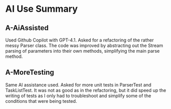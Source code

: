 # AI Use Summary

## A-AiAssisted

Used Github Copilot with GPT-4.1. Asked for a refactoring of the rather messy Parser class. 
The code was improved by abstracting out the Stream parsing of parameters into their own
methods, simplifying the main parse method.

## A-MoreTesting

Same AI assistance used. Asked for more unit tests in ParserTest and TaskListTest. It was
not as good as in the refactoring, but it did speed up the writing of tests as I only had
to troubleshoot and simplify some of the conditions that were being tested.